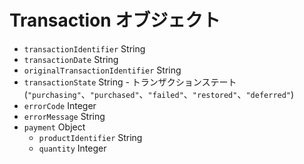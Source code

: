 # Transaction オブジェクト

* `transactionIdentifier` String
* `transactionDate` String
* `originalTransactionIdentifier` String
* `transactionState` String - トランザクションステート (`"purchasing"`、`"purchased"`、`"failed"`、`"restored"`、`"deferred"`)
* `errorCode` Integer
* `errorMessage` String
* `payment` Object 
  * `productIdentifier` String
  * `quantity` Integer